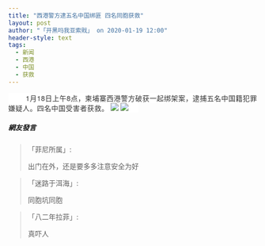 ```yaml
---
title: "西港警方逮五名中国绑匪 四名同胞获救"
layout: post
author: "「开黑吗我亚索戝」 on 2020-01-19 12:00"
header-style: text
tags:
  - 新闻
  - 西港
  - 中国
  - 获救
---
```


<span style="color: rgb(51, 51, 51); font-family: &quot;Helvetica Neue&quot;, Helvetica, &quot;PingFang SC&quot;, Tahoma, Arial, sans-serif; letter-spacing: 0.5px; text-indent: 20px; background-color: rgb(255, 255, 255);">&nbsp; &nbsp; &nbsp; &nbsp; 1月18日上午8点，柬埔寨西港警方破获一起绑架案，逮捕五名中国籍犯罪嫌疑人。四名中国受害者获救。</span><input type="hidden" value="菲乐园提供">
<span style="color: rgb(51, 51, 51); font-family: &quot;Helvetica Neue&quot;, Helvetica, &quot;PingFang SC&quot;, Tahoma, Arial, sans-serif; letter-spacing: 0.5px; text-indent: 20px; background-color: rgb(255, 255, 255);"></span>
<img src="http://images.feileyuan.com/images/ueditor/2020011912000000012439.jpg">
<span style="color: rgb(51, 51, 51); font-family: &quot;Helvetica Neue&quot;, Helvetica, &quot;PingFang SC&quot;, Tahoma, Arial, sans-serif; letter-spacing: 0.5px; text-indent: 20px; background-color: rgb(255, 255, 255);"><img src="http://images.feileyuan.com/images/ueditor/2020011912000000072465.jpg"></span>

##### 網友發言 
> 「菲尼所属」:
> <p>出门在外，还是要多多注意安全为好</p>

> 「迷路于洱海」:
> <p>同胞坑同胞&nbsp;</p>

> 「八二年拉菲」:
> <p>真吓人</p>


